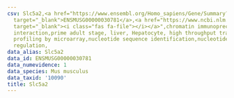 ```yaml
---
csv: Slc5a2,<a href="https://www.ensembl.org/Homo_sapiens/Gene/Summary?db=core;g=ENSMUSG00000030781"
  target="_blank">ENSMUSG00000030781</a>,<a href="https://www.ncbi.nlm.nih.gov/pubmed/23834426"
  target="_blank"><i class="fas fa-file"></i></a>",chromatin immunoprecipitation assay,direct
  interaction,prime adult stage, liver, Hepatocyte, high throughput transcription
  profiling by microarray,nucleotide sequence identification,nucleotide sequence identification,transcriptional
  regulation,
data_alias: Slc5a2
data_id: ENSMUSG00000030781
data_numevidence: 1
data_species: Mus musculus
data_taxid: '10090'
title: Slc5a2
---
```

